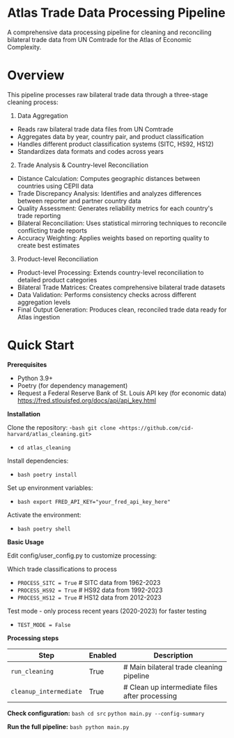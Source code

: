 # Atlas Trade Data Processing Pipeline
A comprehensive data processing pipeline for cleaning and reconciling bilateral trade data from UN Comtrade for the Atlas of Economic Complexity.

# Overview
This pipeline processes raw bilateral trade data through a three-stage cleaning process:

1. Data Aggregation

- Reads raw bilateral trade data files from UN Comtrade
- Aggregates data by year, country pair, and product classification
- Handles different product classification systems (SITC, HS92, HS12)
- Standardizes data formats and codes across years

2. Trade Analysis & Country-level Reconciliation

- Distance Calculation: Computes geographic distances between countries using CEPII data
- Trade Discrepancy Analysis: Identifies and analyzes differences between reporter and partner country data
- Quality Assessment: Generates reliability metrics for each country's trade reporting
- Bilateral Reconciliation: Uses statistical mirroring techniques to reconcile conflicting trade reports
- Accuracy Weighting: Applies weights based on reporting quality to create best estimates

3. Product-level Reconciliation

- Product-level Processing: Extends country-level reconciliation to detailed product categories
- Bilateral Trade Matrices: Creates comprehensive bilateral trade datasets
- Data Validation: Performs consistency checks across different aggregation levels
- Final Output Generation: Produces clean, reconciled trade data ready for Atlas ingestion

# Quick Start

**Prerequisites**

- Python 3.9+
- Poetry (for dependency management)
- Request a Federal Reserve Bank of St. Louis API key (for economic data)
    https://fred.stlouisfed.org/docs/api/api_key.html 

**Installation**

Clone the repository:
-`bash git clone <https://github.com/cid-harvard/atlas_cleaning.git>`
- `cd atlas_cleaning`

Install dependencies:
- `bash poetry install`

Set up environment variables:
- `bash export FRED_API_KEY="your_fred_api_key_here"`

Activate the environment:
- `bash poetry shell`

**Basic Usage**

Edit config/user_config.py to customize processing:

Which trade classifications to process

- `PROCESS_SITC = True`   # SITC data from 1962-2023
- `PROCESS_HS92 = True`   # HS92 data from 1992-2023  
- `PROCESS_HS12 = True`   # HS12 data from 2012-2023

Test mode - only process recent years (2020-2023) for faster testing
<br/>
- `TEST_MODE = False`

**Processing steps**

| Step                    | Enabled   | Description   
| ----------------------- | ----------| -----------------------------------------------| 
| `run_cleaning`          | True      | # Main bilateral trade cleaning pipeline       | 
| `cleanup_intermediate`  | True      | # Clean up intermediate files after processing |


**Check configuration:**
`bash cd src`
`python main.py --config-summary`

**Run the full pipeline:**
`bash python main.py`







